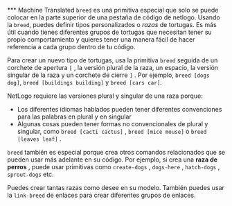 ﻿*** Machine Translated
`breed` es una primitiva especial que solo se puede colocar en la parte superior de una pestaña de código de netlogo. Usando la `breed`, puedes definir tipos personalizados o *razas* de tortugas. Es más útil cuando tienes diferentes grupos de tortugas que necesitan tener su propio comportamiento y quieres tener una manera fácil de hacer referencia a cada grupo dentro de tu código.

Para crear un nuevo tipo de tortugas, usa la primitiva `breed` seguida de un corchete de apertura `[` , la versión plural de la raza, un espacio, la versión singular de la raza y un corchete de cierre `]` . Por ejemplo, `breed [dogs dog]`, `breed [buildings building]` y `breed [cars car]`.

NetLogo requiere las versiones plural y singular de una raza porque:

- Los diferentes idiomas hablados pueden tener diferentes convenciones para las palabras en plural y en singular
- Algunas cosas pueden tener formas no convencionales de plural y singular, como `breed [cacti cactus]` , `breed [mice mouse]` o `breed [leaves leaf]` .


`breed` también es especial porque crea otros comandos relacionados que se pueden usar más adelante en su código. Por ejemplo, si crea una **raza de perros** , puede usar primitivas como `create-dogs` , `dogs-here` , `hatch-dogs` , `sprout-dogs` etc.

Puedes crear tantas razas como desee en su modelo. También puedes usar la `link-breed` de enlaces para crear diferentes grupos de enlaces.